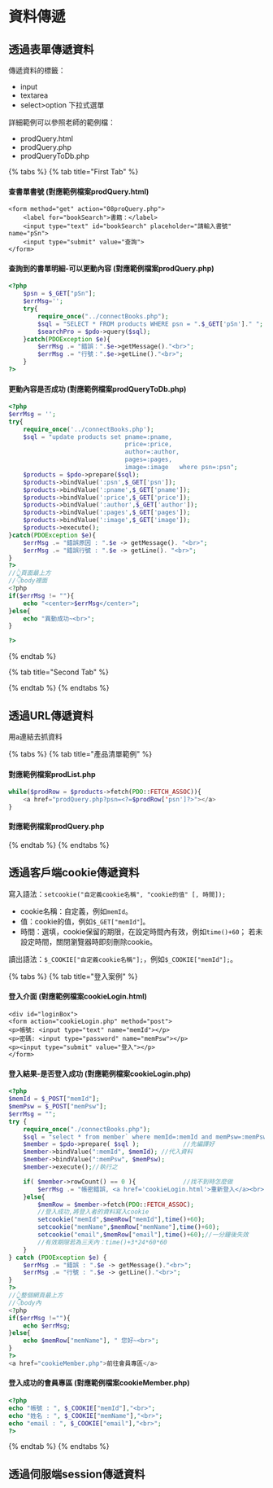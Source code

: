 # 資料傳遞

## 透過表單傳遞資料

傳遞資料的標籤：

* input
* textarea
* select&gt;option 下拉式選單

詳細範例可以參照老師的範例檔：

* prodQuery.html
* prodQuery.php
* prodQueryToDb.php

{% tabs %}
{% tab title="First Tab" %}
#### 查書單書號 \(對應範例檔案prodQuery.html\)

```markup
<form method="get" action="08proQuery.php">
    <label for="bookSearch">書籍：</label>
    <input type="text" id="bookSearch" placeholder="請輸入書號" name="pSn">
    <input type="submit" value="查詢">
</form>
```

#### 查詢到的書單明細-可以更動內容 \(對應範例檔案prodQuery.php\)

```php
<?php
    $psn = $_GET["pSn"];
    $errMsg='';
    try{
        require_once("../connectBooks.php");
        $sql = "SELECT * FROM products WHERE psn = ".$_GET['pSn']." ";
        $searchPro = $pdo->query($sql);
    }catch(PDOException $e){
        $errMsg .= "錯誤：".$e->getMessage()."<br>";
        $errMsg .= "行號：".$e->getLine()."<br>";
    }
?>
```

#### 更動內容是否成功 \(對應範例檔案prodQueryToDb.php\)

```php
<?php
$errMsg = '';
try{
    require_once('../connectBooks.php');
    $sql = "update products set pname=:pname,
                                price=:price,
                                author=:author,
                                pages=:pages,
                                image=:image   where psn=:psn";
    $products = $pdo->prepare($sql);
    $products->bindValue(':psn',$_GET['psn']);
    $products->bindValue(':pname',$_GET['pname']);
    $products->bindValue(':price',$_GET['price']);
    $products->bindValue(':author',$_GET['author']);
    $products->bindValue(':pages',$_GET['pages']);
    $products->bindValue(':image',$_GET['image']);
    $products->execute();
}catch(PDOException $e){
    $errMsg .= "錯誤原因 : ".$e -> getMessage(). "<br>";
    $errMsg .= "錯誤行號 : ".$e -> getLine(). "<br>";
}
?>
//👆頁面最上方
//👇body裡面
<?php
if($errMsg != ""){
    echo "<center>$errMsg</center>";
}else{
    echo "異動成功~<br>";
}

?>
```
{% endtab %}

{% tab title="Second Tab" %}

{% endtab %}
{% endtabs %}

## 透過URL傳遞資料

用a連結去抓資料

{% tabs %}
{% tab title="產品清單範例" %}
#### 對應範例檔案prodList.php

```php
while($prodRow = $products->fetch(PDO::FETCH_ASSOC)){
    <a href="prodQuery.php?psn=<?=$prodRow['psn']?>"></a>
}
```

#### 對應範例檔案prodQuery.php
{% endtab %}
{% endtabs %}



## 透過客戶端cookie傳遞資料

寫入語法：`setcookie("自定義cookie名稱", "cookie的值" [, 時間]);`

* cookie名稱：自定義，例如`memId`。
* 值：cookie的值，例如`$_GET["memId"`\]。
* 時間：選填，cookie保留的期限，在設定時間內有效，例如`time()+60`； 若未設定時間，關閉瀏覽器時即刻刪除cookie。

讀出語法：`$_COOKIE["自定義cookie名稱"];`，例如`$_COOKIE["memId"];`。

{% tabs %}
{% tab title="登入案例" %}
#### 登入介面 \(對應範例檔案cookieLogin.html\)

```markup
<div id="loginBox">
<form action="cookieLogin.php" method="post">
<p>帳號: <input type="text" name="memId"></p>
<p>密碼: <input type="password" name="memPsw"></p>
<p><input type="submit" value="登入"></p>
</form>
```

#### 登入結果-是否登入成功 \(對應範例檔案cookieLogin.php\)

```php
<?php
$memId = $_POST["memId"];
$memPsw = $_POST["memPsw"];
$errMsg = "";
try {
	require_once("./connectBooks.php");
	$sql = "select * from member` where memId=:memId and memPsw=:memPsw"; 
	$member = $pdo->prepare( $sql ); 			//先編譯好
	$member->bindValue(":memId", $memId); //代入資料
	$member->bindValue(":memPsw", $memPsw);
	$member->execute();//執行之

	if( $member->rowCount() == 0 ){				//找不到時怎麼做
		$errMsg .= "帳密錯誤, <a href='cookieLogin.html'>重新登入</a><br>";
	}else{
		$memRow = $member->fetch(PDO::FETCH_ASSOC);
		//登入成功,將登入者的資料寫入cookie
		setcookie("memId",$memRow["memId"],time()+60);
		setcookie("memName",$memRow["memName"],time()+60);
		setcookie("email",$memRow["email"],time()+60);//一分鐘後失效
		//有效期限若為三天內：time()+3*24*60*60
	}
} catch (PDOException $e) {
	$errMsg .= "錯誤 : ".$e -> getMessage()."<br>";
	$errMsg .= "行號 : ".$e -> getLine()."<br>";
}
?>  
//👆整個網頁最上方
//👇body內
<?php 
if($errMsg !=""){
    echo $errMsg;
}else{
    echo $memRow["memName"], " 您好~<br>";
}
?>
<a href="cookieMember.php">前往會員專區</a>  
```

#### 登入成功的會員專區 \(對應範例檔案cookieMember.php\)

```php
<?php
echo "帳號 : ", $_COOKIE["memId"],"<br>";
echo "姓名 : ", $_COOKIE["memName"],"<br>";
echo "email : ", $_COOKIE["email"],"<br>";
?> 
```
{% endtab %}
{% endtabs %}

## 透過伺服端session傳遞資料

